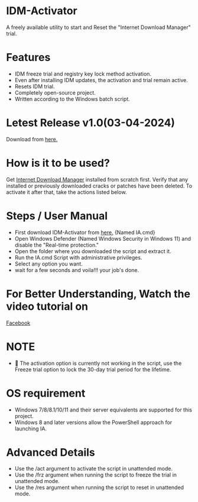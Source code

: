 # IDM-Activator
A freely available utility to start and Reset the "Internet Download Manager" trial.

# Features
* IDM freeze trial and registry key lock method activation.
* Even after installing IDM updates, the activation and trial remain active.
* Resets IDM trial.
* Completely open-source project.
* Written according to the Windows batch script.

# Letest Release v1.0(03-04-2024) 
Download from [here.](https://github.com/rohitabdullah/IDM-Activator)

# How is it to be used?
Get [Internet Download Manager](https://www.internetdownloadmanager.com/) installed from scratch first. Verify that any installed or previously downloaded cracks or patches have been deleted. To activate it after that, take the actions listed below.

# Steps / User Manual 
* First download IDM-Activator from [here.](https://github.com/rohitabdullah/IDM-Activator) {Named IA.cmd}
* Open Windows Defender (Named Windows Security in Windows 11) and disable the "Real-time protection."
* Open the folder where you downloaded the script and extract it.
* Run the IA.cmd Script with administrative privileges.
* Select any option you want.
* wait for a few seconds and voila!!! your job's done.

# For Better Understanding, Watch the video tutorial on 

[Facebook](https://fb.watch/rgF7ExT2Iw/?mibextid=Nif5oz)

# NOTE
* 📌 The activation option is currently not working in the script, use the Freeze trial option to lock the 30-day trial period for the lifetime.

# OS requirement
* Windows 7/8/8.1/10/11 and their server equivalents are supported for this project.
* Windows 8 and later versions allow the PowerShell approach for launching IA.

# Advanced Details
* Use the /act argument to activate the script in unattended mode.
* Use the /frz argument when running the script to freeze the trial in unattended mode.
* Use the /res argument when running the script to reset in unattended mode.
